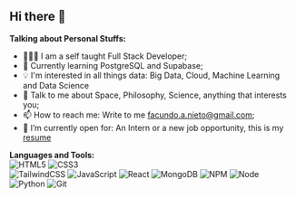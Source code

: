 ## Hi there 👋

**Talking about Personal Stuffs:**

- 👨🏽‍💻 I am a self taught Full Stack Developer;
- 🌱 Currently learning PostgreSQL and Supabase; 
- 💡 I'm interested in all things data: Big Data, Cloud, Machine Learning and Data Science
- 💬 Talk to me about Space, Philosophy, Science, anything that interests you;
- 📫 How to reach me: Write to me <a href="mailto:tucorreo@gmail.com">facundo.a.nieto@gmail.com</a>;
- 🤔 I’m currently open for: An Intern or a new job opportunity, this is my [resume](https://docs.google.com/document/d/1qjaaozKvyZf53WQ32BHVb_KSnVUydTCX/view)

**Languages and Tools:**  
![HTML5](https://img.shields.io/badge/html5-%23E34F26.svg?style=for-the-badge&logo=html5&logoColor=white) ![CSS3](https://img.shields.io/badge/css3-%231572B6.svg?style=for-the-badge&logo=css3&logoColor=white)   
![TailwindCSS](https://img.shields.io/badge/tailwindcss-%2338B2AC.svg?style=for-the-badge&logo=tailwind-css&logoColor=white) 
![JavaScript](https://img.shields.io/badge/javascript-%23323330.svg?style=for-the-badge&logo=javascript&logoColor=%23F7DF1E) 
![React](https://img.shields.io/badge/react-%2320232a.svg?style=for-the-badge&logo=react&logoColor=%2361DAFB) 
![MongoDB](https://img.shields.io/badge/MongoDB-%234ea94b.svg?style=for-the-badge&logo=mongodb&logoColor=white)
![NPM](https://img.shields.io/badge/NPM-%23CB3837.svg?style=for-the-badge&logo=npm&logoColor=white)
![Node](https://img.shields.io/badge/Node-black?style=for-the-badge&logo=nodedotjs)
![Python](https://img.shields.io/badge/Python-%2314354C.svg?style=for-the-badge&logo=python&logoColor=white)
![Git](https://img.shields.io/badge/git-%23F05033.svg?style=for-the-badge&logo=git&logoColor=white)

